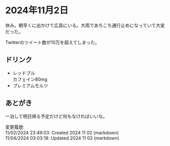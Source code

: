 # 2024年11月2日

休み。朝早くに出かけて広島にいる。大雨であちこち通行止めになっていて大変だった。

Twitterのツイート数が10万を超えてしまった。

## ドリンク

- レッドブル  
カフェイン80mg
- プレミアムモルツ

## あとがき

一泊して明日帰る予定だけど何もなければいいな。

変更履歴:  
11/02/2024 23:49:03: Created 2024 11 02 (markdown)  
11/04/2024 03:03:18: Updated 2024 11 02 (markdown)  

